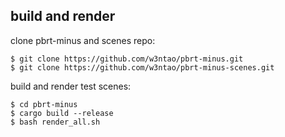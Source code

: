 ## build and render

clone pbrt-minus and scenes repo:
```
$ git clone https://github.com/w3ntao/pbrt-minus.git
$ git clone https://github.com/w3ntao/pbrt-minus-scenes.git
```

build and render test scenes:
```
$ cd pbrt-minus
$ cargo build --release
$ bash render_all.sh
```
